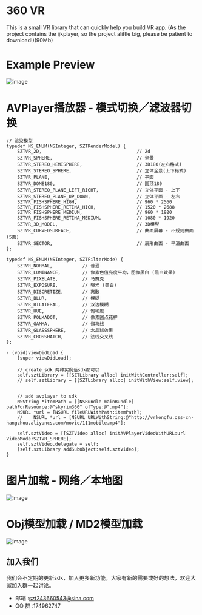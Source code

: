 # 360 VR
This is a small VR library that can quickly help you build VR app. 
(As the project contains the ijkplayer, so the project alittle big, please be patient to download!)(90Mb)

# Example Preview
![image](https://github.com/szt243660543/360VR/blob/master/VR_Example/allexample.png )   


# AVPlayer播放器 - 模式切换／滤波器切换
```objc
// 渲染模型
typedef NS_ENUM(NSInteger, SZTRenderModel) {
    SZTVR_2D,                                   // 2d
    SZTVR_SPHERE,                               // 全景
    SZTVR_STEREO_HEMISPHERE,                    // 3D180(左右格式)
    SZTVR_STEREO_SPHERE,                        // 立体全景(上下格式)
    SZTVR_PLANE,                                // 平面
    SZTVR_DOME180,                              // 圆顶180
    SZTVR_STEREO_PLANE_LEFT_RIGHT,              // 立体平面 - 上下
    SZTVR_STEREO_PLANE_UP_DOWN,                 // 立体平面 - 左右
    SZTVR_FISHSPHERE_HIGH,                      // 960 * 2560
    SZTVR_FISHSPHERE_RETINA_HIGH,               // 1520 * 2688
    SZTVR_FISHSPHERE_MEDIUM,                    // 960 * 1920
    SZTVR_FISHSPHERE_RETINA_MEDIUM,             // 1080 * 1920
    SZTVR_3D_MODEL,                             // 3D模型
    SZTVR_CURVEDSURFACE,                        // 曲面屏幕 - 不规则曲面(5面)
    SZTVR_SECTOR,                               // 扇形曲面 - 平滑曲面
};

typedef NS_ENUM(NSInteger, SZTFilterMode) {
    SZTVR_NORMAL,           // 普通
    SZTVR_LUMINANCE,        // 像素色值亮度平均，图像黑白 (黑白效果)
    SZTVR_PIXELATE,         // 马赛克
    SZTVR_EXPOSURE,         // 曝光 (美白)
    SZTVR_DISCRETIZE,       // 离散
    SZTVR_BLUR,             // 模糊
    SZTVR_BILATERAL,        // 双边模糊
    SZTVR_HUE,              // 饱和度 
    SZTVR_POLKADOT,         // 像素圆点花样
    SZTVR_GAMMA,            // 伽马线
    SZTVR_GLASSSPHERE,      // 水晶球效果
    SZTVR_CROSSHATCH,       // 法线交叉线
};

```

```
- (void)viewDidLoad {
    [super viewDidLoad];
    
    // create sdk 两种实例话sdk都可以
    self.sztLibrary = [[SZTLibrary alloc] initWithController:self];
    // self.sztLibrary = [[SZTLibrary alloc] initWithView:self.view];
    
    
    // add avplayer to sdk 
    NSString *itemPath = [[NSBundle mainBundle] pathForResource:@"skyrim360" ofType:@".mp4"];
    NSURL *url = [NSURL fileURLWithPath:itemPath];
    //    NSURL *url = [NSURL URLWithString:@"http://vrkongfu.oss-cn-hangzhou.aliyuncs.com/movie/111mobile.mp4"];
    
    self.sztVideo = [[SZTVideo alloc] initAVPlayerVideoWithURL:url VideoMode:SZTVR_SPHERE];
    self.sztVideo.delegate = self;
    [self.sztLibrary addSubObject:self.sztVideo];
}
```


# 图片加载 - 网络／本地图
![image](https://github.com/szt243660543/360VR/blob/master/IMG_5422.PNG )  </br>

# Obj模型加载 / MD2模型加载
![image](https://github.com/szt243660543/360VR/blob/master/objmd2.gif )  </br>



## 加入我们
我们会不定期的更新sdk，加入更多新功能，大家有新的需要或好的想法，欢迎大家加入群一起讨论。
* 邮箱 :szt243660543@sina.com
* QQ 群 :174962747
